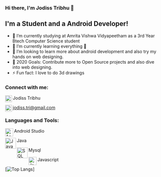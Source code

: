 ### Hi there, I'm Jodiss Tribhu  👋

## I'm a Student and a Android Developer!
- 🏫 I’m currently studying at Amrita Vishwa Vidyapeetham as a 3rd Year Btech Computer Science student
- 🌱 I’m currently learning everything 🤣
- 👯 I’m looking to learn more about android development and also try my hands on web designing.
- 🥅 2020 Goals: Contribute more to Open Source projects and also dive into web designing.
- ⚡ Fun fact: I love to do 3d drawings 

### Connect with me:
<img align="left" alt="Jodiss Tribhu | LinkedIn" width="22px" src="https://cdn.jsdelivr.net/npm/simple-icons@v3/icons/linkedin.svg" />Jodiss Tribhu

<img align="left" alt="Jodiss Tribhu | LinkedIn" width="22px" src="https://upload.wikimedia.org/wikipedia/commons/thumb/4/45/New_Logo_Gmail.svg/1280px-New_Logo_Gmail.svg.png" />jodiss.tri@gmail.com
<br />
### Languages and Tools:
<img align="left" alt="Android Studio" width="26px" src="https://upload.wikimedia.org/wikipedia/commons/8/8f/Breezeicons-apps-48-android-studio.svg" /> Android Studio

<img align="left" alt="Java" width="35px" src="https://p7.hiclipart.com/preview/405/878/407/java-runtime-environment-computer-icons-java-platform-standard-edition-java-thumbnail.jpg" /> Java

<img align="left" alt="SQL" width="35px" src="https://banner2.cleanpng.com/20180803/abq/kisspng-mysql-cluster-database-management-system-%E4%B8%93-%E9%A2%98-%E5%92%96-%E5%95%A1-%E4%B8%8E-%E4%BB%A3-%E7%A0%81-5b640d8b2a2e53.6067051415332837231728.jpg" /> Mysql

<img align="left" alt="Javascript" width="26px" src="https://mpng.subpng.com/20181209/yvf/kisspng-javascript-angularjs-node-js-computer-icons-clip-a-clipart-js-5c0d82819a4963.228658921544389249632.jpg" /> Javascript

[![Top Langs](https://github-readme-stats.vercel.app/api/top-langs/?username=harishsg99&layout=compact)]


<br />
